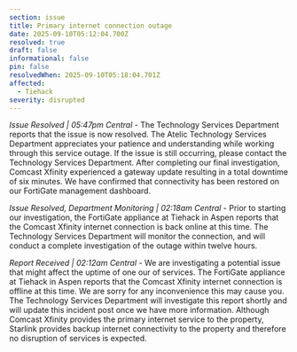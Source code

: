 ```yaml
---
section: issue
title: Primary internet connection outage
date: 2025-09-10T05:12:04.700Z
resolved: true
draft: false
informational: false
pin: false
resolvedWhen: 2025-09-10T05:18:04.701Z
affected:
  - Tiehack
severity: disrupted
---
```

*Issue Resolved | 05:47pm Central* - The Technology Services Department reports that the issue is now resolved. The Atelic Technology Services Department appreciates your patience and understanding while working through this service outage. If the issue is still occurring, please contact the Technology Services Department. After completing our final investigation, Comcast Xfinity experienced a gateway update resulting in a total downtime of six minutes. We have confirmed that connectivity has been restored on our FortiGate management dashboard.

*Issue Resolved, Department Monitoring | 02:18am Central* - Prior to starting our investigation, the FortiGate appliance at Tiehack in Aspen reports that the Comcast Xfinity internet connection is back online at this time. The Technology Services Department will monitor the connection, and will conduct a complete investigation of the outage within twelve hours.

*Report Received | 02:12am Central* - We are investigating a potential issue that might affect the uptime of one our of services. The FortiGate appliance at Tiehack in Aspen reports that the Comcast Xfinity internet connection is offline at this time. We are sorry for any inconvenience this may cause you. The Technology Services Department will investigate this report shortly and will update this incident post once we have more information. Although Comcast Xfinity provides the primary internet service to the property, Starlink provides backup internet connectivity to the property and therefore no disruption of services is expected.